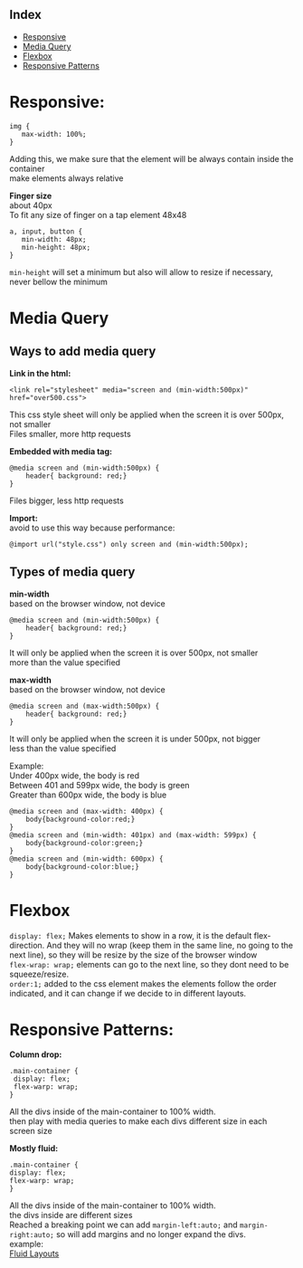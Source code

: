 ## Index
* [Responsive](#responsive)
* [Media Query](#media-query)
* [Flexbox](#flexbox)
* [Responsive Patterns](#responsive_patterns)

# Responsive:
```
img {
   max-width: 100%; 
}
```
Adding this, we make sure that the element will be always contain inside the container <br>
make elements always relative <br>

**Finger size**<br>
about 40px <br>
To fit any size of finger on a tap element 48x48<br>
```
a, input, button {
   min-width: 48px; 
   min-height: 48px; 
}
```
`min-height` will set a minimum but also will allow to resize if necessary, never bellow the minimum <br>
 
 # Media Query

 ## Ways to add media query

 **Link in the html:** <br>
 ```
 <link rel="stylesheet" media="screen and (min-width:500px)" href="over500.css">
 ```
 This css style sheet will only be applied when the screen it is over 500px, not smaller <br>
 Files smaller, more http requests<br>

**Embedded with media tag:**
 ```
 @media screen and (min-width:500px) {
     header{ background: red;}
 }
 ```
 Files bigger, less http requests<br>

**Import:**<br>
avoid to use this way because performance:
 ```
 @import url("style.css") only screen and (min-width:500px);
 ```

## Types of media query

**min-width**<br>
based on the browser window, not device<br>
 ```
 @media screen and (min-width:500px) {
     header{ background: red;}
 }
 ```
It will only be applied when the screen it is over 500px, not smaller <br>
more than the value specified <br>

**max-width**<br>
based on the browser window, not device<br>
 ```
 @media screen and (max-width:500px) {
     header{ background: red;}
 }
 ```
It will only be applied when the screen it is under 500px, not bigger <br>
less than the value specified <br>

Example: <br>
Under 400px wide, the body is red<br>
Between 401 and 599px wide, the body is green<br>
Greater than 600px wide, the body is blue<br>
```
@media screen and (max-width: 400px) {
    body{background-color:red;}
}
@media screen and (min-width: 401px) and (max-width: 599px) {
    body{background-color:green;}
}
@media screen and (min-width: 600px) {
    body{background-color:blue;}
}
 ```

# Flexbox

`display: flex;`
Makes elements to show in a row, it is the default flex-direction. And they will no wrap (keep them in the same line, no going to the next line), so they will be resize by the size of the browser window<br>
`flex-wrap: wrap;`
elements can go to the next line, so they dont need to be squeeze/resize. <br>
`order:1;`
added to the css element makes the elements follow the order indicated, and it can change if we decide to in different layouts.<br>


# Responsive Patterns:
 **Column drop:** <br>
  ```
 .main-container {
   display: flex;
   flex-warp: wrap;
 }
 ```
 All the divs inside of the main-container to 100% width.<br>
then play with media queries to make each divs different size in each screen size <br>

 **Mostly fluid:** <br>
   ```
 .main-container {
   display: flex;
   flex-warp: wrap;
 }
 ```
 All the divs inside of the main-container to 100% width.<br>
 the divs inside are different sizes <br>
 Reached a breaking point we can add `margin-left:auto;` and `margin-right:auto;` so will add margins and no longer expand the divs. <br>
 example: <br>
 [Fluid Layouts](https://codepen.io/Elena_in_code/pen/ERaQmG)
